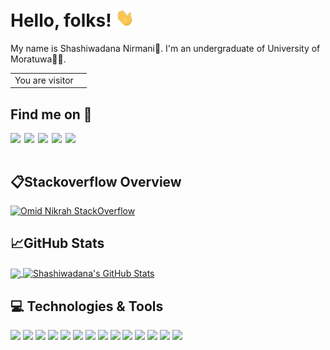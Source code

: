 # Hello, folks! <img src="https://github.com/shashiwadana/Shashiwadana/blob/main/wave.gif" width="30px">
My name is Shashiwadana Nirmani🙂. I'm an undergraduate of University of Moratuwa👩‍🎓.
<table>
  <tr>
    <td>You are visitor</td>
    <td><img src="https://profile-counter.glitch.me/shashiwadana/count.svg" alt="" /></td>
  </tr>
</table>

## Find me on 🔭  
[<img align="left"  width="22px" src="https://cdn.jsdelivr.net/npm/simple-icons@v3/icons/linkedin.svg" />][linkedin]
[<img align="left"  width="22px" src="https://cdn.jsdelivr.net/npm/simple-icons@3.4.1/icons/stackoverflow.svg" />][StackOverFlow]
[<img align="left"  width="22px" src="https://cdn.jsdelivr.net/npm/simple-icons@3.4.1/icons/medium.svg" />][Medium]
[<img align="left"  width="22px" src="https://cdn.jsdelivr.net/npm/simple-icons@3.4.1/icons/hackerrank.svg" />][Hackerrank]
[<img align="left"  width="22px" src="https://cdn.jsdelivr.net/npm/simple-icons@3.4.1/icons/facebook.svg" />][Facebook]
<br>
<br>
## 📋Stackoverflow Overview
[![Omid Nikrah StackOverflow](https://github-readme-stackoverflow.vercel.app/?userID=9438103&theme=dark)](https://stackoverflow.com/users/9438103/shashiwadana)
## &#x1f4c8;GitHub Stats
<a href="https://github.com/MartinHeinz/MartinHeinz">
  <img align="center" src="https://github-readme-stats.vercel.app/api/top-langs/?username=shashiwadana&layout=compact&langs_count=6,html&title_color=ffffff&text_color=c9cacc&icon_color=2bbc8a&bg_color=1d1f21" />
</a>
<a href="https://github.com/shashiwadana/Shashiwadana">
  <img align="center" src="https://github-readme-stats.vercel.app/api?username=shashiwadana&show_icons=true&theme=radical&hide=stars&count_private=true" alt="Shashiwadana's GitHub Stats" />
</a>
<br>

## 💻 Technologies & Tools

![](https://img.shields.io/badge/Code-Python-informational?style=flat&logo=python&logoColor=white&color=critical)
![](https://img.shields.io/badge/Code-Java-informational?style=flat&logo=java&logoColor=white&color=critical)
![](https://img.shields.io/badge/Frontend-React-informational?style=flat&logo=react&logoColor=white&color=critical)
![](https://img.shields.io/badge/Frontend-Angular-informational?style=flat&logo=angular&logoColor=white&color=critical)
![](https://img.shields.io/badge/Backend-NodeJs-informational?style=flat&logo=node.js&logoColor=white&color=critical)
![](https://img.shields.io/badge/Api-GraphQL-informational?style=flat&logo=graphql&logoColor=white&color=critical)
![](https://img.shields.io/badge/Database-MYSQL-informational?style=flat&logo=mysql&logoColor=white&color=critical)
![](https://img.shields.io/badge/Database-PostgreSQL-informational?style=flat&logo=postgresql&logoColor=white&color=critical)
![](https://img.shields.io/badge/Cloud-AWS-informational?style=flat&logo=amazon-aws&logoColor=white&color=critical)
![](https://img.shields.io/badge/Editor-Pycharm-informational?style=flat&logo=pycharm&logoColor=white&color=critical)
![](https://img.shields.io/badge/Editor-VSCode-informational?style=flat&logo=visual-studio-code&logoColor=white&color=critical)
![](https://img.shields.io/badge/DataMining-Weka-informational?style=flat&logo=weka&logoColor=white&color=critical)
![](https://img.shields.io/badge/Ontology-Protégé-informational?style=flat&logo=protégé&logoColor=white&color=critical)
![](https://img.shields.io/badge/ImageProcessing-OpenCV-informational?style=flat&logo=opencv&logoColor=white&color=critical)


   
[linkedin]: https://www.linkedin.com/in/shashiwadana-nirmani/
[StackOverFlow]: https://stackoverflow.com/users/9438103/shashiwdn
[Facebook]: https://www.facebook.com/Shashiwadana14
[Medium]:https://medium.com/@shashiwadananirmani
[Hackerrank]:https://www.hackerrank.com/unKnownUser1403
